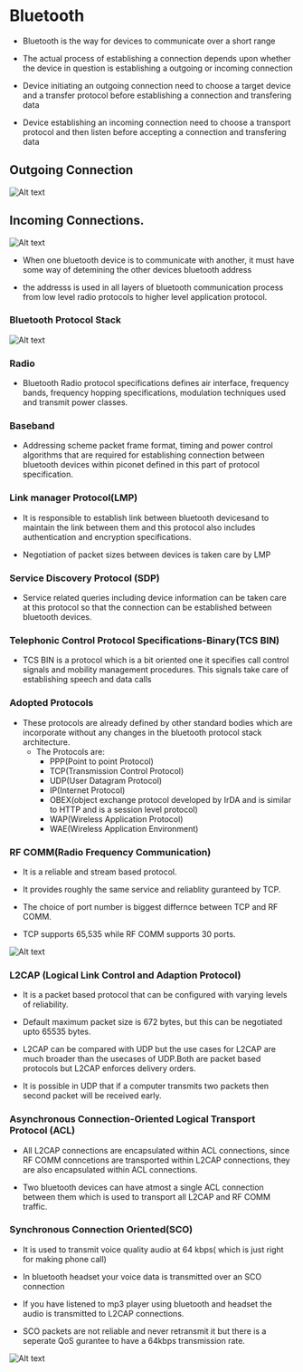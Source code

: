 # Bluetooth

- Bluetooth is the way for devices to communicate over a short range

- The actual process of establishing a connection depends upon whether the device in question is establishing a outgoing or incoming connection

- Device initiating an outgoing connection need to choose a target device and a transfer protocol before establishing a connection and transfering data

- Device establishing an incoming connection need to choose a transport protocol and then listen before accepting a connection and transfering data

## Outgoing Connection

![Alt text](<Bluetooth 1.png>)

## Incoming Connections.

![Alt text](<Bluetooth 2.png>)

- When one bluetooth device is to communicate with another, it must have some way of detemining the other devices bluetooth address

- the addresss is used in all layers of bluetooth communication process from low level radio protocols to higher level application protocol.

### Bluetooth Protocol Stack

![Alt text](<Bluetooth 4.png>)

### Radio

- Bluetooth Radio protocol specifications defines air interface, frequency bands, frequency hopping specifications, modulation techniques used and transmit power classes.

### Baseband

- Addressing scheme packet frame format, timing and power control algorithms that are required for establishing connection between bluetooth devices within piconet defined in this part of protocol specification.

### Link manager Protocol(LMP)

- It is responsible to establish link between bluetooth devicesand to maintain the link between them and this protocol also includes authentication and encryption specifications.

- Negotiation of packet sizes between devices is taken care by LMP

### Service Discovery Protocol (SDP)

- Service related queries including device information can be taken care at this protocol so that the connection can be established between bluetooth devices.

### Telephonic Control Protocol Specifications-Binary(TCS BIN)

- TCS BIN is a protocol which is a bit oriented one it specifies call control signals and mobility management procedures. This signals take care of establishing speech and data calls

### Adopted Protocols

- These protocols are already defined by other standard bodies which are incorporate without any changes in the bluetooth protocol stack architecture.
  - The Protocols are:
    - PPP(Point to point Protocol)
    - TCP(Transmission Control Protocol)
    - UDP(User Datagram Protocol)
    - IP(Internet Protocol)
    - OBEX(object exchange protocol developed by IrDA and is similar to HTTP and is a session level protocol)
    - WAP(Wireless Application Protocol)
    - WAE(Wireless Application Environment)

### RF COMM(Radio Frequency Communication)

- It is a reliable and stream based protocol.

- It provides roughly the same service and reliablity guranteed by TCP.

- The choice of port number is biggest differnce between TCP and RF COMM.

- TCP supports 65,535 while RF COMM supports 30 ports.

![Alt text](<Bluetooth 5.png>)

### L2CAP (Logical Link Control and Adaption Protocol)

- It is a packet based protocol that can be configured with varying levels of reliability.

- Default maximum packet size is 672 bytes, but this can be negotiated upto 65535 bytes.

- L2CAP can be compared with UDP but the use cases for L2CAP are much broader than the usecases of UDP.Both are packet based protocols but L2CAP enforces delivery orders.

- It is possible in UDP that if a computer transmits two packets then second packet will be received early.

### Asynchronous Connection-Oriented Logical Transport Protocol (ACL)

- All L2CAP connections are encapsulated within ACL connections, since RF COMM conncetions are transported within L2CAP connections, they are also encapsulated within ACL connections.

- Two bluetooth devices can have atmost a single ACL connection between them which is used to transport all L2CAP and RF COMM traffic.

### Synchronous Connection Oriented(SCO)

- It is used to transmit voice quality audio at 64 kbps( which is just right for making phone call)

- In bluetooth headset your voice data is transmitted over an SCO connection 

- If you have listened to mp3 player using bluetooth and headset the audio is transmitted to L2CAP connections.

- SCO packets are not reliable and never retransmit it but there is a seperate QoS gurantee to have a 64kbps transmission rate.

![Alt text](<Bluetooth 6.png>)


